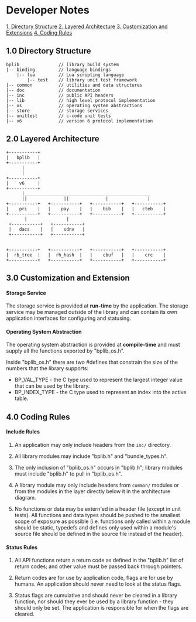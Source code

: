 # Developer Notes

[1. Directory Structure](#1-directory-structure)
[2. Layered Architecture](#2-layered-architecture)
[3. Customization and Extensions](#3-customization-and-extensions)
[4. Coding Rules](#4-coding-rules)


## 1.0 Directory Structure

````
bplib               // library build system
|-- binding         // language bindings
    |-- lua         // Lua scripting language
        |-- test    // library unit test framework
|-- common          // utilities and data structures
|-- doc             // documentation
|-- inc             // public API headers
|-- lib             // high level protocol implementation
|-- os              // operating system abstractions
|-- store           // storage services
|-- unittest        // c-code unit tests
|-- v6              // version 6 protocol implementation
````

## 2.0 Layered Architecture

````
+-----------+
|   bplib   |
+-----------+
      |
      |
+-----------+
|    v6     |
+-----------+
      |________________________________________________
      ||              ||              |               |
+-----------+   +-----------+   +-----------+   +-----------+
|    pri    |   |    pay    |   |    bib    |   |   cteb    |
+-----------+   +-----------+   +-----------+   +-----------+
       |               |
 +-----------+   +-----------+
 |   dacs    |   |    sdnv   |
 +-----------+   +-----------+


+-----------+   +-----------+   +-----------+   +-----------+
|  rb_tree  |   |  rh_hash  |   |    cbuf   |   |    crc    |
+-----------+   +-----------+   +-----------+   +-----------+
````

## 3.0 Customization and Extension

#### Storage Service

The storage service is provided at __run-time__ by the application.  The storage service may be managed outside of the library and can contain its own application interfaces for
configuring and statusing.

#### Operating System Abstraction

The operating system abstraction is provided at __compile-time__ and must supply all the functions exported by "bplib_os.h".

Inside "bplib_os.h" there are two #defines that constrain the size of the numbers that the library supports:
* BP_VAL_TYPE - the C type used to represent the largest integer value that can be used by the library.
* BP_INDEX_TYPE - the C type used to represent an index into the active table.

## 4.0 Coding Rules

#### Include Rules

1. An application may only include headers from the `inc/` directory.

2. All library modules may include "bplib.h" and "bundle_types.h".

3. The only inclusion of "bplib_os.h" occurs in "bplib.h"; library modules must include "bplib.h" to pull in "bplib_os.h".

4. A library module may only include headers from `common/` modules or from the modules in the layer directly below it in the architecture diagram.

5. No functions or data may be extern'ed in a header file (except in unit tests).  All functions and data types should be pushed to the smallest scope of exposure as possible (i.e. functions only called within a module should be static, typedefs and defines only used within a module's source file should be defined in the source file instead of the header).

#### Status Rules

1. All API functions return a return code as defined in the "bplib.h" list of return codes; and other value must be passed back through pointers.

2. Return codes are for use by application code, flags are for use by humans.  An application should never need to look at the status flags.

3. Status flags are cumulative and should never be cleared in a library function, nor should they ever be used by a library function - they should only be set.  The application is responsible for when the flags are cleared.
